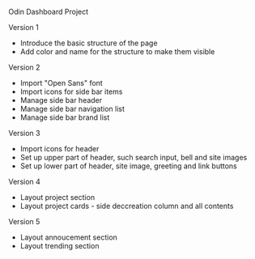 Odin Dashboard Project

Version 1
- Introduce the basic structure of the page
- Add color and name for the structure to make them visible

Version 2
- Import "Open Sans" font
- Import icons for side bar items
- Manage side bar header
- Manage side bar navigation list
- Manage side bar brand list

Version 3
- Import icons for header
- Set up upper part of header, such search input, bell and site images
- Set up lower part of header, site image, greeting and link buttons

Version 4
- Layout project section
- Layout project cards - side deccreation column and all contents

Version 5
- Layout annoucement section
- Layout trending section